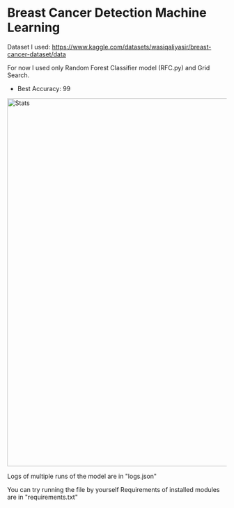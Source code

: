 # Breast Cancer Detection Machine Learning
Dataset I used: https://www.kaggle.com/datasets/wasiqaliyasir/breast-cancer-dataset/data

For now I used only Random Forest Classifier model (RFC.py) and Grid Search.
- Best Accuracy: 99

<img width="1657" height="846" alt="Stats" src="https://github.com/user-attachments/assets/7876033e-5ef0-40b8-9f47-84b7e3ef1735" />


Logs of multiple runs of the model are in "logs.json"

You can try running the file by yourself
Requirements of installed modules are in "requirements.txt"
